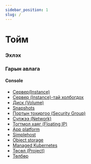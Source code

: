 ```yaml
---
sidebar_position: 1
slug: /
---
```


# Тойм

### Эхлэх

### Гарын авлага

#### Console

<ul>
    <li><a href="/userguide/instance">Сервер(Instance)</a></li>
    <li><a href="/userguide/connect-to-instance">Сервер (Instance)-тай холбогдох</a></li>
    <li><a href="/userguide/volume">Диск (Volume)</a></li>
    <li><a href="/userguide/snapshot">Snapshots</a></li>
    <li><a href="/userguide/security">Портын тохиргоо (Security Group)</a></li>
    <li><a href="/userguide/network">Сүлжээ (Network)</a></li>
    <li><a href="/userguide/floating">Тогтмол хаяг (Floating IP)</a></li>
    <li><a href="/userguide/app-platform">App platform</a></li>
    <li><a href="/userguide/simplehost">Simplehost</a></li>
    <li><a href="/userguide/object-storage">Object storage</a></li>
    <li><a href="/userguide/managed-kubernetes">Managed Kubernetes</a></li>
    <li><a href="/userguide/project">Төсөл (Project)</a></li>
    <li><a href="/userguide/payment">Төлбөр</a></li>

</ul>
